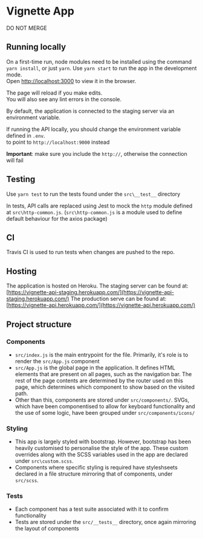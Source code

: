 # Vignette App

DO NOT MERGE

## Running locally

On a first-time run, node modules need to be installed using the command `yarn install`, or just `yarn`.
Use `yarn start` to run the app in the development mode.\
Open [http://localhost:3000](http://localhost:3000) to view it in the browser.

The page will reload if you make edits.\
You will also see any lint errors in the console.

By default, the application is connected to the staging server via an environment variable.

If running the API locally, you should change the environment variable defined in `.env`.\
to point to `http://localhost:9000` instead

**Important**: make sure you include the `http://`, otherwise the connection will fail

## Testing

Use `yarn test` to run the tests found under the `src\__test__` directory

In tests, API calls are replaced using Jest to mock the `http` module defined at `src\http-common.js`.
(`src\http-common.js` is a module used to define default behaviour for the axios package)

## CI

Travis CI is used to run tests when changes are pushed to the repo.

## Hosting

The application is hosted on Heroku.
The staging server can be found at: [https://vignette-api-staging.herokuapp.com/](https://vignette-api-staging.herokuapp.com/)
The production serve can be found at: [https://vignette-api.herokuapp.com/](https://vignette-api.herokuapp.com/)

## Project structure

### Components

- `src/index.js` is the main entrypoint for the file. Primarily, it's role is to render the `src/App.js` component
- `src/App.js` is the global page in the application. It defines HTML elements that are present on all pages, such as the navigation bar. The rest of the page contents are determined by the router used on this page, which determines which component to show based on the visited path.
- Other than this, components are stored under `src/components/`. SVGs, which have been componentised to allow for keyboard functionality and the use of some logic, have been grouped under `src/components/icons/`

### Styling

- This app is largely styled with bootstrap. However, bootstrap has been heavily customised to personalise the style of the app. These custom overrides along with the SCSS variables used in the app are declared under `src\custom.scss`.
- Components where specific styling is required have styleshseets declared in a file structure mirroring that of components, under `src/scss`.

### Tests

- Each component has a test suite associated with it to confirm functionality
- Tests are stored under the `src/__tests__` directory, once again mirroring the layout of components
